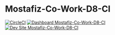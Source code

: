 # Mostafiz-Co-Work-D8-CI

[![CircleCI](https://circleci.com/gh/mostafizpantheon/Mostafiz-Co-Work-D8-CI.svg?style=shield)](https://circleci.com/gh/mostafizpantheon/Mostafiz-Co-Work-D8-CI)
[![Dashboard Mostafiz-Co-Work-D8-CI](https://img.shields.io/badge/dashboard-Mostafiz_Co_Work_D8_CI-yellow.svg)](https://dashboard.pantheon.io/sites/7139d1dd-8fc6-46d9-af7c-e0826cd84961#dev/code)
[![Dev Site Mostafiz-Co-Work-D8-CI](https://img.shields.io/badge/site-Mostafiz_Co_Work_D8_CI-blue.svg)](http://dev-Mostafiz-Co-Work-D8-CI.pantheonsite.io/)